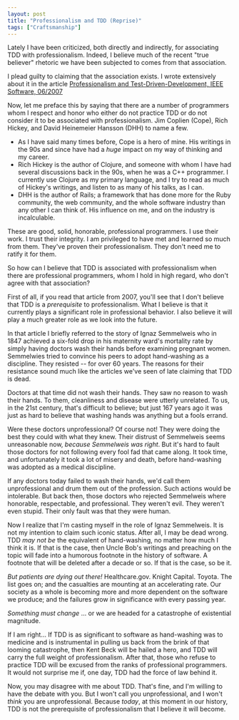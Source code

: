 ```yaml
---
layout: post
title: "Professionalism and TDD (Reprise)"
tags: ["Craftsmanship"]
---
```

Lately I have been criticized, both directly and indirectly, for associating TDD with professionalism.  Indeed, I believe much of the recent "true believer" rhetoric we have been subjected to comes from that association.  

I plead guilty to claiming that the association exists.  I wrote extensively about it in the article [Professionalism and Test-Driven-Development, IEEE Software, 06/2007](http://www.researchgate.net/publication/3248924_Professionalism_and_Test-Driven_Development)

Now, let me preface this by saying that there are a number of programmers whom I respect and honor who either do not practice TDD or do not consider it to be associated with professionalism.   Jim Coplien (Cope), Rich Hickey, and David Heinemeier Hansson (DHH) to name a few.  

* As I have said many times before, Cope is a hero of mine.  His writings in the 90s and since have had a _huge_ impact on my way of thinking and my career.  
* Rich Hickey is the author of Clojure, and someone with whom I have had several discussions back in the 90s, when he was a C++ programmer.  I currently use Clojure as my primary language, and I try to read as much of Hickey's writings, and listen to as many of his talks, as I can.  
* DHH is the author of Rails; a framework that has done more for the Ruby community, the web community, and the whole software industry than any other I can think of.  His influence on me, and on the industry is incalculable.  

These are good, solid, honorable, professional programmers.  I use their work.  I trust their integrity.  I am privileged to have met and learned so much from them.  They've proven their professionalism.  They don't need me to ratify it for them.

So how can I believe that TDD is associated with professionalism when there are professional programmers, whom I hold in high regard, who don't agree with that association?  

First of all, if you read that article from 2007, you'll see that I don't believe that TDD is a _prerequisite_ to professionalism.  What I believe is that it currently plays a significant role in professional behavior.  I also believe it will play a much greater role as we look into the future.  

In that article I briefly referred to the story of Ignaz Semmelweis who in 1847 achieved a six-fold drop in his maternity ward's mortality rate by simply having doctors wash their hands before examining pregnant women.  Semmelwies tried to convince his peers to adopt hand-washing as a discipline.  They resisted -- for over 60 years.  The reasons for their resistance sound much like the articles we've seen of late claiming that TDD is dead.  

Doctors at that time did not wash their hands.  They saw no reason to wash their hands.  To them, cleanliness and disease were utterly unrelated.  To us, in the 21st century, that's difficult to believe; but just 167 years ago it was just as hard to believe that washing hands was anything but a fools errand.

Were these doctors unprofessional?  Of course not!  They were doing the best they could with what they knew.  Their distrust of Semmelweis seems unreasonable now, _because Semmelweis was right_.  But it's hard to fault those doctors for not following every fool fad that came along.  It took time, and unfortunately it took a lot of misery and death, before hand-washing was adopted as a medical discipline.  

If any doctors today failed to wash their hands, we'd call them unprofessional and drum them out of the profession.  Such actions would be intolerable.  But back then, those doctors who rejected Semmelweis where honorable, respectable, and professional.  They weren't evil.  They weren't even stupid.  Their only fault was that they were human.

Now I realize that I'm casting myself in the role of Ignaz Semmelweis.  It is not my intention to claim such iconic status.  After all, I may be dead wrong.  TDD _may not be_ the equivalent of hand-washing, no matter how much I think it is.  If that is the case, then Uncle Bob's writings and preaching on the topic will fade into a humorous footnote in the history of software.  A footnote that will be deleted after a decade or so.  If that is the case, so be it.

_But patients are dying out there!_  Healthcare.gov.  Knight Capital.  Toyota.  The list goes on; and the casualties are mounting at an accelerating rate.  Our society as a whole is becoming more and more dependent on the software we produce; and the failures grow in significance with every passing year.  

_Something must change_ ... or we are headed for a catastrophe of existential magnitude.

If I am right... If TDD is as significant to software as hand-washing was to medicine and is instrumental in pulling us back from the brink of that looming catastrophe, then Kent Beck will be hailed a hero, and TDD will carry the full weight of professionalism.  After that, those who refuse to practice TDD will be excused from the ranks of professional programmers.  It would not surprise me if, one day, TDD had the force of law behind it.

Now, you may disagree with me about TDD.  That's fine, and I'm willing to have the debate with you.  But I won't call you unprofessional, and I won't _think_ you are unprofessional.  Because _today_, at this moment in our history, TDD is not the prerequisite of professionalism that I believe it will become.
